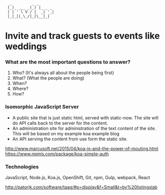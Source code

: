 ```
  _         _ _       
 (_)_ ___ _(_) |_ _ _ 
 | | ' \ V / |  _| '_|
 |_|_||_\_/|_|\__|_|  

```
# Invite and track guests to events like weddings

### What are the most important questions to answer?

1. Who? (It's always all about the people being first)
2. What? (What the people are doing)
3. When?
4. Where?
5. How?

### Isomorphic JavaScript Server

- A public site that is just static html, served with static-now. The site will do API calls back to the server for the content.
- An administration site for administration of the text content of the site. This will be based on my example koa example blog
- An API serving the content from use form the static site.

http://www.marcusoft.net/2015/04/koa-js-and-the-power-of-mouting.html
https://www.npmjs.com/package/koa-simple-auth

### Technologies

JavaScript, Node.js, Koa.js, OpenShift, Git, npm, Gulp, webpack, React

http://patorjk.com/software/taag/#p=display&f=Small&t=by%20listingslab
